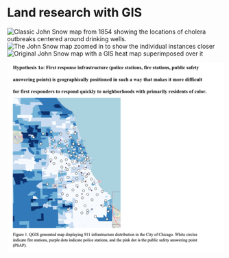 # Land research with GIS

![Classic John Snow map from 1854 showing the locations of cholera outbreaks centered around drinking wells.](snow.jpeg)
![The John Snow map zoomed in to show the individual instances closer](snow-zoom.png)
![Original John Snow map with a GIS heat map superimposed over it](snow-gis.png)

![screenshot of a white population demographic map of chicago with dots to indicate the location of 9-1-1 infrastructure](media/levin.png)